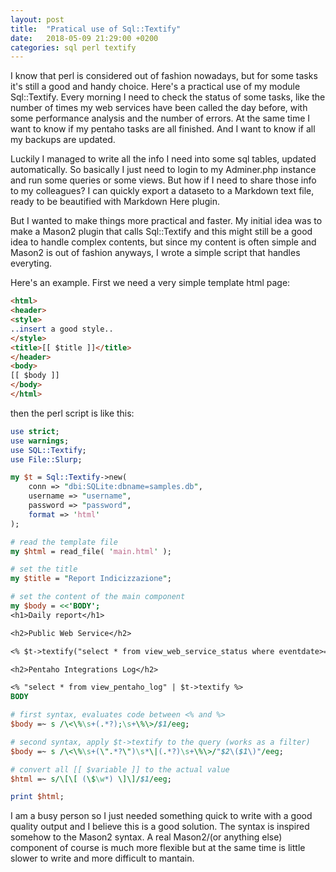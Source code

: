 ```yaml
---
layout: post
title:  "Pratical use of Sql::Textify"
date:   2018-05-09 21:29:00 +0200
categories: sql perl textify
---
```

I know that perl is considered out of fashion nowadays, but for some tasks it's still a good and handy choice. Here's a practical use
of my module Sql::Textify. Every morning I need to check the status of some tasks, like the number of times my web services have been
called the day before, with some performance analysis and the number of errors. At the same time I want to know if my pentaho tasks are
all finished. And I want to know if all my backups are updated.

Luckily I managed to write all the info I need into some sql tables, updated automatically. So basically I just need to login to my
Adminer.php instance and run some queries or some views. But how if I need to share those info to my colleagues? I can quickly export
a dataseto to a Markdown text file, ready to be beautified with Markdown Here plugin.

But I wanted to make things more practical and faster. My initial idea was to make a Mason2 plugin that calls Sql::Textify and this
might still be a good idea to handle complex contents, but since my content is often simple and Mason2 is out of fashion anyways, I
wrote a simple script that handles everyting.

Here's an example. First we need a very simple template html page:

````html
<html>
<header>
<style>
..insert a good style..
</style>
<title>[[ $title ]]</title>
</header>
<body>
[[ $body ]]
</body>
</html>
````

then the perl script is like this:

````perl
use strict;
use warnings;
use SQL::Textify;
use File::Slurp;

my $t = Sql::Textify->new(
    conn => "dbi:SQLite:dbname=samples.db",
    username => "username",
    password => "password",
    format => 'html'
);

# read the template file
my $html = read_file( 'main.html' );

# set the title
my $title = "Report Indicizzazione";

# set the content of the main component
my $body = <<'BODY';
<h1>Daily report</h1>

<h2>Public Web Service</h2>

<% $t->textify("select * from view_web_service_status where eventdate>=currentdate"); %>

<h2>Pentaho Integrations Log</h2>

<% "select * from view_pentaho_log" | $t->textify %>
BODY

# first syntax, evaluates code between <% and %>
$body =~ s /\<\%\s+(.*?);\s+\%\>/$1/eeg;

# second syntax, apply $t->textify to the query (works as a filter)
$body =~ s /\<\%\s+(\".*?\")\s*\|(.*?)\s+\%\>/"$2\($1\)"/eeg;

# convert all [[ $variable ]] to the actual value
$html =~ s/\[\[ (\$\w*) \]\]/$1/eeg;

print $html;
````
I am a busy person so I just needed something quick to write with a good quality output and I believe this is a good solution. The syntax is inspired somehow to the Mason2 syntax.
A real Mason2/(or anything else) component of course is much more flexible but at the same time is little slower to write and more difficult to mantain.
